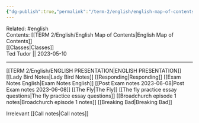 ```yaml
---
{"dg-publish":true,"permalink":"/term-2/english/english-map-of-contents/"}
---
```


Related: #english  
Contents: [[TERM 2/English/English Map of Contents\|English Map of Contents]]  
[[Classes\|Classes]]  
Ted Tudor || 2023-05-10
***
[[TERM 2/English/ENGLISH PRESENTATION\|ENGLISH PRESENTATION]]
[[Lady Bird Notes\|Lady Bird Notes]]
[[Responding\|Responding]]
[[Exam Notes English\|Exam Notes English]]
[[Post Exam notes 2023-06-08\|Post Exam notes 2023-06-08]]
[[The Fly\|The Fly]]
[[The fly practice essay questions\|The fly practice essay questions]]
[[Broadchurch episode 1 notes\|Broadchurch episode 1 notes]]
[[Breaking Bad\|Breaking Bad]]

Irrelevant 
[[Call notes\|Call notes]]
